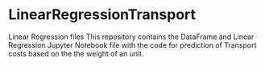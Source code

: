 # LinearRegressionTransport
Linear Regression files
This repository contains the DataFrame and Linear Regression Jupyter Notebook file with the code for prediction of Transport costs based on the the weight of an unit.
